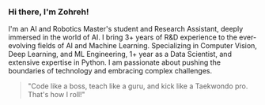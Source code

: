 ### Hi there, I'm Zohreh!

I'm an AI and Robotics Master's student and Research Assistant, deeply immersed in the world of AI. I bring 3+ years of R&D experience to the ever-evolving fields of AI and Machine Learning. Specializing in Computer Vision, Deep Learning, and ML Engineering, 1+ year as a Data Scientist, and extensive expertise in Python. I am passionate about pushing the boundaries of technology and embracing complex challenges. 

> "Code like a boss, teach like a guru, and kick like a Taekwondo pro. That's how I roll!"



<!--
**AphroDatalyst/AphroDatalyst** is a ✨ _special_ ✨ repository because its `README.md` (this file) appears on your GitHub profile.
> "Code, Learn, and Punch! Because why not?"
### Let's Connect!
[Linkedin](https://www.linkedin.com/in/zohreh-bayramalizadeh/)
"Code like a boss, teach like a guru, and kick like a Taekwondo champ. That's how I roll!"
"Embracing the synergy of mind, body, and technology."
"Coding with finesse, teaching with zest, and kicking like a Taekwondo pro/champ - that's my tech mantra!"

 When I'm not busy teaching machines to learn or crunching data, you can find me mastering the art of Taekwondo — because let's face it, even AI gurus need a kick-ass hobby!

So, whether it's decoding the mysteries of AI, untangling Python scripts, or landing the perfect roundhouse kick, I'm your go-to. Remember, in a world full of algorithms, sometimes you just need to throw a little Taekwondo into the mix!


Here are some ideas to get you started:
- 🤖 AI Research Assistant with 3+ years of R&D experience.
- 🎓 Teaching Assistant for 1+ year, spreading knowledge and enthusiasm.
- 🧠 ML Engineer with a flair for creating impactful solutions.
- 💻 Python Developer with 3+ years of coding and scripting expertise.
- 🌐 Web Development enthusiast, exploring the depths of full-stack technologies.
- 🛠️ IT Professional with a comprehensive understanding of tech landscapes.
- 🥋 Taekwondo Enthusiast - because life is not just about tech!
- 🤖 AI Research Assistant with 3+ years of R&D experience.
- 💻 Python Developer with 3+ years of coding and scripting expertise.
- 🥋 Taekwondo Enthusiast - because life is not just about tech!
- 🔭 I’m currently working on ...
- 🌱 I’m currently learning ...
- 👯 I’m looking to collaborate on ...
- 🤔 I’m looking for help with ...
- 💬 Ask me about ...
- 📫 How to reach me: ...
- 😄 Pronouns: ...
- ⚡ Fun fact: ...
-->
